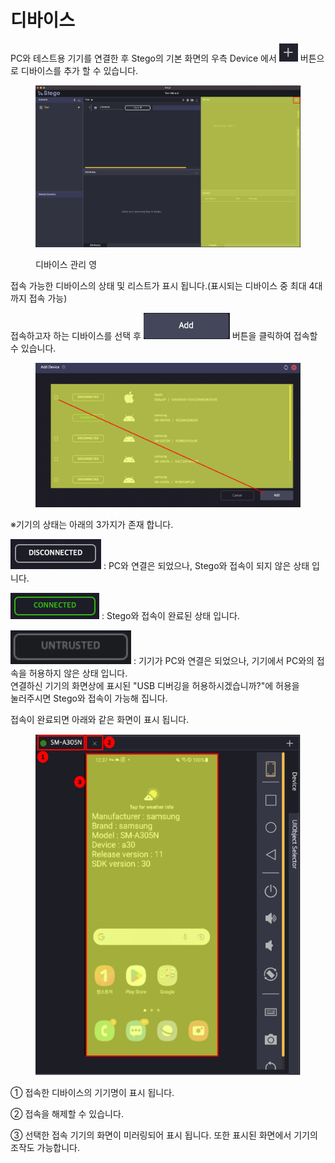 # 디바이스

PC와 테스트용 기기를 연결한 후 Stego의 기본 화면의 우측 Device 에서 <img src="../.gitbook/assets/image (1).png" alt="" data-size="line"> 버튼으로 디바이스를 추가 할 수 있습니다.

<figure><img src="../.gitbook/assets/image (206).png" alt=""><figcaption><p>디바이스 관리 영</p></figcaption></figure>

접속 가능한 디바이스의 상태 및 리스트가 표시 됩니다.(표시되는 디바이스 중 최대 4대까지 접속 가능)

접속하고자 하는 디바이스를 선택 후 <img src="../.gitbook/assets/image (92).png" alt="" data-size="line"> 버튼을 클릭하여 접속할 수 있습니다.

<figure><img src="../.gitbook/assets/image (132).png" alt=""><figcaption></figcaption></figure>

&#x20;※기기의 상태는 아래의 3가지가 존재 합니다.

&#x20;   <img src="../.gitbook/assets/image (196).png" alt="" data-size="line"> : PC와 연결은 되었으나, Stego와 접속이 되지 않은 상태 입니다.

&#x20;   <img src="../.gitbook/assets/image (130).png" alt="" data-size="line"> : Stego와 접속이 완료된 상태 입니다.

&#x20;   <img src="../.gitbook/assets/image (76).png" alt="" data-size="line"> : 기기가 PC와 연결은 되었으나, 기기에서 PC와의 접속을 허용하지 않은 상태 입니다.\
&#x20;                          연결하신 기기의 화면상에 표시된 "USB 디버깅을 허용하시겠습니까?"에 허용을 \
&#x20;                          눌러주시면 Stego와 접속이 가능해 집니다.



접속이 완료되면 아래와 같은 화면이 표시 됩니다.

<figure><img src="../.gitbook/assets/image (4).png" alt=""><figcaption></figcaption></figure>

① 접속한 디바이스의 기기명이 표시 됩니다.

② 접속을 해제할 수 있습니다.

③ 선택한 접속 기기의 화면이 미러링되어 표시 됩니다. 또한 표시된 화면에서 기기의 조작도 가능합니다.

